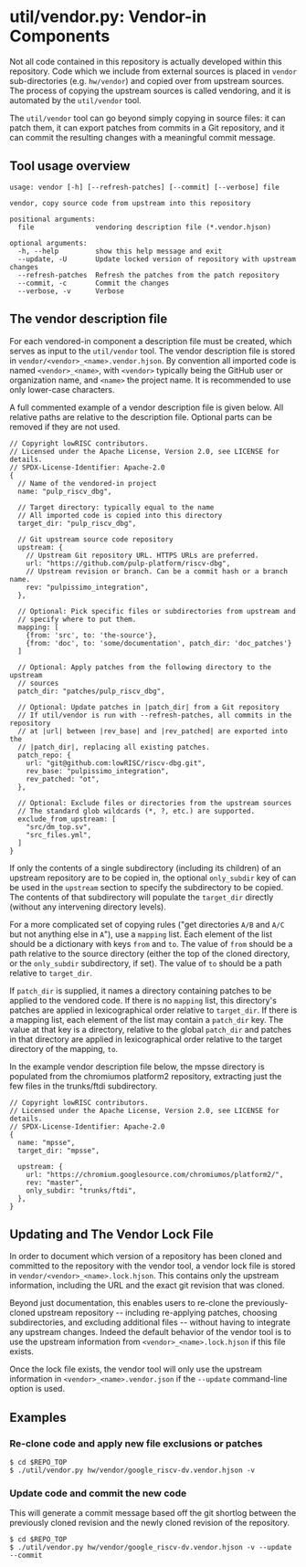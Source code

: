 # util/vendor.py: Vendor-in Components

Not all code contained in this repository is actually developed within this repository.
Code which we include from external sources is placed in `vendor` sub-directories (e.g. `hw/vendor`) and copied over from upstream sources.
The process of copying the upstream sources is called vendoring, and it is automated by the `util/vendor` tool.

The `util/vendor` tool can go beyond simply copying in source files: it can patch them, it can export patches from commits in a Git repository, and it can commit the resulting changes with a meaningful commit message.

## Tool usage overview

```text
usage: vendor [-h] [--refresh-patches] [--commit] [--verbose] file

vendor, copy source code from upstream into this repository

positional arguments:
  file               vendoring description file (*.vendor.hjson)

optional arguments:
  -h, --help         show this help message and exit
  --update, -U       Update locked version of repository with upstream changes
  --refresh-patches  Refresh the patches from the patch repository
  --commit, -c       Commit the changes
  --verbose, -v      Verbose
```

## The vendor description file

For each vendored-in component a description file must be created, which serves as input to the `util/vendor` tool.
The vendor description file is stored in `vendor/<vendor>_<name>.vendor.hjson`.
By convention all imported code is named `<vendor>_<name>`, with `<vendor>` typically being the GitHub user or organization name, and `<name>` the project name.
It is recommended to use only lower-case characters.

A full commented example of a vendor description file is given below.
All relative paths are relative to the description file.
Optional parts can be removed if they are not used.

```
// Copyright lowRISC contributors.
// Licensed under the Apache License, Version 2.0, see LICENSE for details.
// SPDX-License-Identifier: Apache-2.0
{
  // Name of the vendored-in project
  name: "pulp_riscv_dbg",

  // Target directory: typically equal to the name
  // All imported code is copied into this directory
  target_dir: "pulp_riscv_dbg",

  // Git upstream source code repository
  upstream: {
    // Upstream Git repository URL. HTTPS URLs are preferred.
    url: "https://github.com/pulp-platform/riscv-dbg",
    // Upstream revision or branch. Can be a commit hash or a branch name.
    rev: "pulpissimo_integration",
  },

  // Optional: Pick specific files or subdirectories from upstream and
  // specify where to put them.
  mapping: [
    {from: 'src', to: 'the-source'},
    {from: 'doc', to: 'some/documentation', patch_dir: 'doc_patches'}
  ]

  // Optional: Apply patches from the following directory to the upstream
  // sources
  patch_dir: "patches/pulp_riscv_dbg",

  // Optional: Update patches in |patch_dir| from a Git repository
  // If util/vendor is run with --refresh-patches, all commits in the repository
  // at |url| between |rev_base| and |rev_patched| are exported into the
  // |patch_dir|, replacing all existing patches.
  patch_repo: {
    url: "git@github.com:lowRISC/riscv-dbg.git",
    rev_base: "pulpissimo_integration",
    rev_patched: "ot",
  },

  // Optional: Exclude files or directories from the upstream sources
  // The standard glob wildcards (*, ?, etc.) are supported.
  exclude_from_upstream: [
    "src/dm_top.sv",
    "src_files.yml",
  ]
}
```

If only the contents of a single subdirectory (including its children) of an upstream repository are to be copied in, the optional `only_subdir` key of can be used in the `upstream` section to specify the subdirectory to be copied.
The contents of that subdirectory will populate the `target_dir` directly (without any intervening directory levels).

For a more complicated set of copying rules ("get directories `A/B` and `A/C` but not anything else in `A`"), use a `mapping` list.
Each element of the list should be a dictionary with keys `from` and `to`.
The value of `from` should be a path relative to the source directory (either the top of the cloned directory, or the `only_subdir` subdirectory, if set).
The value of `to` should be a path relative to `target_dir`.

If `patch_dir` is supplied, it names a directory containing patches to be applied to the vendored code.
If there is no `mapping` list, this directory's patches are applied in lexicographical order relative to `target_dir`.
If there is a mapping list, each element of the list may contain a `patch_dir` key.
The value at that key is a directory, relative to the global `patch_dir` and patches in that directory are applied in lexicographical order relative to the target directory of the mapping, `to`.

In the example vendor description file below, the mpsse directory is populated from the chromiumos platform2 repository, extracting just the few files in the trunks/ftdi subdirectory.

```
// Copyright lowRISC contributors.
// Licensed under the Apache License, Version 2.0, see LICENSE for details.
// SPDX-License-Identifier: Apache-2.0
{
  name: "mpsse",
  target_dir: "mpsse",

  upstream: {
    url: "https://chromium.googlesource.com/chromiumos/platform2/",
    rev: "master",
    only_subdir: "trunks/ftdi",
  },
}
```

## Updating and The Vendor Lock File

In order to document which version of a repository has been cloned and committed to the repository with the vendor tool, a vendor lock file is stored in `vendor/<vendor>_<name>.lock.hjson`.
This contains only the upstream information, including the URL and the exact git revision that was cloned.

Beyond just documentation, this enables users to re-clone the previously-cloned upstream repository -- including re-applying patches, choosing subdirectories, and excluding additional files -- without having to integrate any upstream changes.
Indeed the default behavior of the vendor tool is to use the upstream information from `<vendor>_<name>.lock.hjson` if this file exists.

Once the lock file exists, the vendor tool will only use the upstream information in `<vendor>_<name>.vendor.json` if the `--update` command-line option is used.

## Examples

### Re-clone code and apply new file exclusions or patches

```command
$ cd $REPO_TOP
$ ./util/vendor.py hw/vendor/google_riscv-dv.vendor.hjson -v
```

### Update code and commit the new code

This will generate a commit message based off the git shortlog between the
previously cloned revision and the newly cloned revision of the repository.

```command
$ cd $REPO_TOP
$ ./util/vendor.py hw/vendor/google_riscv-dv.vendor.hjson -v --update --commit
```
